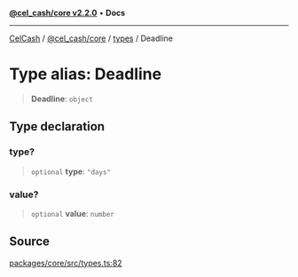 [**@cel_cash/core v2.2.0**](../../README.md) • **Docs**

***

[CelCash](../../../../packages.md) / [@cel\_cash/core](../../README.md) / [types](../README.md) / Deadline

# Type alias: Deadline

> **Deadline**: `object`

## Type declaration

### type?

> `optional` **type**: `"days"`

### value?

> `optional` **value**: `number`

## Source

[packages/core/src/types.ts:82](https://github.com/Pyxlab/celcash/blob/9e2eeefc75067a4b86d18d5bb144eb4446f097c2/packages/core/src/types.ts#L82)
